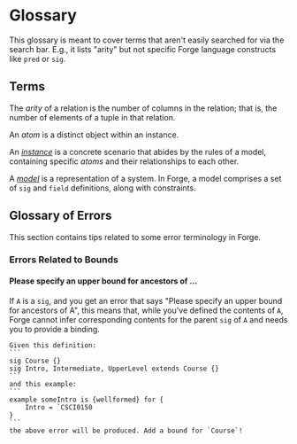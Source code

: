 # Glossary

This glossary is meant to cover terms that aren't easily searched for via the search bar. E.g., it lists "arity" but not specific Forge language constructs like `pred` or `sig`. 

## Terms


The _arity_ of a relation is the number of columns in the relation; that is, the number of elements of a tuple in that relation. 

An _atom_ is a distinct object within an instance. 

An [_instance_](https://csci1710.github.io/forge-documentation/building-models/overview.html) is a concrete scenario that abides by the rules of a model, containing specific _atoms_ and their relationships to each other.

A [_model_](https://csci1710.github.io/forge-documentation/building-models/overview.html) is a representation of a system. In Forge, a model comprises a set of `sig` and `field` definitions, along with constraints.


## Glossary of Errors 

This section contains tips related to some error terminology in Forge. 

### Errors Related to Bounds

#### Please specify an upper bound for ancestors of ...

If `A` is a `sig`, and you get an error that says "Please specify an upper bound for ancestors of A", this means that, while you've defined the contents of `A`, Forge cannot infer corresponding contents for the parent `sig` of `A` and needs you to provide a binding. 


~~~admonish example title="Example"
Given this definition:
```
sig Course {}
sig Intro, Intermediate, UpperLevel extends Course {} 
```
and this example:
```
example someIntro is {wellformed} for {
    Intro = `CSCI0150
}
```
the above error will be produced. Add a bound for `Course`! 
~~~


